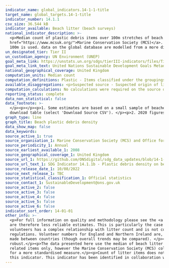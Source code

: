 ```yaml
---
indicator_name: global_indicators.14-1-1-title
target_name: global_targets.14-1-title
indicator_number: 14.1.1
csv_size: 36.544 kB
indicator_available: Beach litter (beach surveys)
national_indicator_description: >-
  <p>Median count of plastic debris items over 100m stretches of beach. All beach cleans were conducted during the <a href="https://www.mcsuk.org/what-you-can-do/join-a-beach-clean/great-british-beach-clean/">Great British Beach Clean (GBBC)</a>, which is run by the <a
  href="https://www.mcsuk.org/">Marine Conservation Society (MCS)</a>.  GBBC is a citizen science event held in September every year.</p><p>Figures differ to those on the global database as data were restricted to 100m surveys on a specific weekend in September, and the median count per
  100m is used. data on the global database are modelled from a more diverse data set and more assumptions are made.</p>
un_designated_tier: Tier II
un_custodian_agency: UN Environment (UNEP)
goal_meta_link: https://unstats.un.org/sdgs/tierIII-indicators/files/Tier3-14-01-01.pdf
goal_meta_link_text: United Nations Sustainable Development Goals Metadata (PDF 4.0 MB)
national_geographical_coverage: United Kingdom
computation_units: Median count
computation_definitions: Plastic - Items classified under the groupings of plastic/polystyrene, rubber, sanitary, medical, and bagged faeces are classed as 'plastic' for the purposes of this indicator.
available_disaggregations: <p>Suspected source - Suspected origin of litter items is based on a guide produced by the Marine Conservation Society. Not all litter items have been allocated a suspected origin, so these data cannot be used to say what proportion of litter is from each source. Counts from different sources should not therefore be compared, however trends can be.
computation_calculations: No calculations were required on the source data.
reporting_status: complete
data_non_statistical: false
data_footnote: >-
  </p><p></p><p>1. Some estimates are based on a small sample of beaches and are therefore less reliable. This is particularly the case for Northern Ireland, and older values for Wales and Scotland. Median counts based on fewer than 35 beaches are flagged as 'low reliability' in the
  download table (select 'Download Source CSV'). </p><p>2. 2020 figures should be treated with caution as volunteer numbers were significantly lower than in other years.</p><p>3. Comparisons in count should not be made between countries due to differences in volunteer numbers.</p>
graph_type: line
graph_title: Beach plastic debris density
data_show_map: false
data_keywords:
source_active_1: true
source_organisation_1: Marine Conservation Society (MCS) and Office for National Statistics (ONS)
source_periodicity_1: Annual
source_earliest_available_1: 2008
source_geographical_coverage_1: United Kingdom
source_url_1: https://github.com/ONSdigital/sdg_data_updates/blob/14-1-1/14-1-1b/QMI.md
source_url_text_1: SDG Indicator 14.1.1b - Plastic debris density on beaches, UK 2008 to 2021
source_release_date_1: 10/08/2022
source_next_release_1: TBC
source_statistical_classification_1: Official statistics
source_contact_1: SustainableDevelopment@ons.gov.uk
source_active_2: false
source_active_3: false
source_active_4: false
source_active_5: false
source_active_6: false
indicator_sort_order: 14-01-01
other_info: >-
  <p>For full information on quality and methodology please see the <a href="https://github.com/ONSdigital/sdg_data_updates/blob/14-1-1/14-1-1b/QMI.md">Quality and Methodology Information for GBBC plastic litter data (SDG 14-1-1b)</a><p>Some data are based on a small sample of beaches and
  are therefore less reliable estimates. This is particularly the case for Northern Ireland, and older values for Wales and Scotland. Median counts based on fewer than 35 beaches are flagged as 'low reliability' in the download table (select 'Download Source CSV').</p><p>Number of
  volunteers has a complex relationship with litter count and is not controlled for in these figures. There is no clear overall pattern in volunteer numbers over time, however 2020 figures should not be compared with other years due to much lower volunteer numbers following covid
  regulations. Volunteer numbers for England and Northern Ireland are, in most years, higher than those in Wales and Scotland. This may have led to slightly higher litter counts in England and Northern Ireland than in Scotland and Wales. As such, comparisons of litter counts should not be
  made between countries (though overall trends may be compared). </p><p>Changes in which beaches are included each year, and differences in number of volunteers between years reduce our ability to draw conclusions about short term changes in litter counts, however longer term trends are
  robust.</p><p>The data presented here use the median of beach litter counts rather than the mean because of the distribution of the data (heavily right skewed with lots of outliers). Median counts of beach litter lead to lower estimates than the mean.</p><p>These data are for plastic-
  related items only, however the Marine Conservation Society (MCS) collect data on all litter,  which includes, for example, glass, cardboard, and ceramics.</p><p>Data collected in beach cleans that were over a different distance to 100m are not included in these estimates as this allowed
  for a more standardised measure.</p><p>Count of litter items does not include the category 'plastic/polystyrene pieces under 2.5cm' as small items are less likely to be seen, collected, and reported. In addition, they cannot be assigned a source.</p> Data follows the UN specification for
  this indicator. This indicator has been identified in collaboration with topic experts.
---
```

